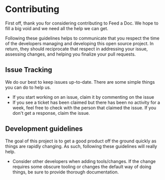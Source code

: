 # Contributing
First off, thank you for considering contributing to Feed a Doc. We hope to fill a big void and we need all the help we can get.

Following these guidelines helps to communicate that you respect the time of the developers managing and developing this open source project. In return, they should reciprocate that respect in addressing your issue, assessing changes, and helping you finalize your pull requests.

## Issue Tracking
We do our best to keep issues up-to-date. There are some simple things you can do to help us. 

- If you start working on an issue, claim it by commenting on the issue
- If you see a ticket has been claimed but there has been no activity for a week, feel free to check with the person that claimed the issue. If you don't get a response, claim the issue.

## Development guidelines
The goal of this project is to get a good product off the ground quickly as things are rapidly changing. As such, following these guidelines will really help.
- Consider other developers when adding tools/changes. If the change requires some obscure tooling or changes the default way of doing things, be sure to provide thorough documentation.
